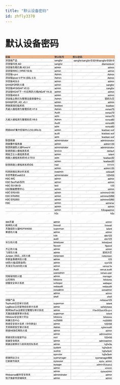 ```yaml
---
title: "默认设备密码"
id: zhfly3370
---
```


# 默认设备密码

![image](../img/6db09e8630e56255fab623def8c9e48e.png)

![image](../img/6b2e9dba2ff2c9dae753dcf38c0e4669.png)